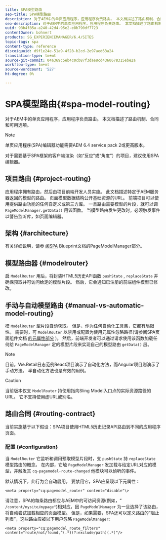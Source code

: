 ```yaml
---
title: SPA模型路由
seo-title: SPA模型路由
description: 对于AEM中的单页应用程序，应用程序负责路由。 本文档描述了路由机制、合同和可用选项。
seo-description: 对于AEM中的单页应用程序，应用程序负责路由。 本文档描述了路由机制、合同和可用选项。
uuid: 93b4f85a-a240-42d4-95e2-e8b790df7723
contentOwner: bohnert
products: SG_EXPERIENCEMANAGER/6.4/SITES
topic-tags: spa
content-type: reference
discoiquuid: d9f1e24e-51a9-4f28-b2cd-2e97aed63a24
translation-type: tm+mt
source-git-commit: 04a369c5eb4c0cb87f3dae8cd4360678315ebe2a
workflow-type: tm+mt
source-wordcount: '527'
ht-degree: 0%

---
```



# SPA模型路由{#spa-model-routing}

对于AEM中的单页应用程序，应用程序负责路由。 本文档描述了路由机制、合同和可用选项。

>[!NOTE]
>
>单页应用程序(SPA)编辑器功能需要AEM 6.4 service pack 2或更高版本。
>
>对于需要基于SPA框架的客户端渲染（如“反应”或“角度”）的项目，建议使用SPA编辑器。

## 项目路由 {#project-routing}

应用程序拥有路由，然后由项目前端开发人员实施。 此文档描述特定于AEM服务器返回的模型的路由。 页面模型数据结构公开基础资源的URL。 前端项目可以使用提供路由功能的任何自定义或第三方库。 一旦路由需要模型的片段，就可以调 `PageModelManager.getData()` 用该函数。 当模型路由发生更改时，必须触发事件以警告监听库，如页面编辑器。

## 架构 {#architecture}

有关详细说明，请参 [阅SPA](/help/sites-developing/spa-blueprint.md#pagemodelmanager) Blueprint文档的PageModelManager部分。

## 模型路由器 {#modelrouter}

启 `ModelRouter` 用后，将封装HTML5历史API函数 `pushState` , `replaceState` 并确保预取并可访问给定的模型片段。 然后，它会通知已注册的前端组件模型已修改。

## 手动与自动模型路由 {#manual-vs-automatic-model-routing}

模 `ModelRouter` 型片段自动获取。 但是，作为任何自动化工具集，它都有局限性。 需要时，可 `ModelRouter` 以禁用或配置为使用元属性忽略路径(请参阅SPA页面组件文档 [的元属性部分](/help/sites-developing/spa-page-component.md) )。 然后，前端开发者可以通过请求使用该函数加载任何给 `PageModelManager` 定的模型片段来实现自己的模型路由 `getData()` 层。

>[!NOTE]
>
>目前，We.Retail日志范例React项目演示了自动化方法，而Angular项目则演示了手动方法。 半自动化方法也是有效的用例。

>[!CAUTION]
>
>当前版本仅支 `ModelRouter` 持使用指向Sling Model入口点的实际资源路径的URL。 它不支持使用虚URL或别名。

## 路由合同 {#routing-contract}

当前实施基于以下假设：SPA项目使用HTML5历史记录API路由到不同的应用程序页面。

### 配置 {#configuration}

当 `ModelRouter` 它监听和调用预取模型片段时，支 `pushState` 持 `replaceState` 模型路由的概念。 在内部，它触 `PageModelManager` 发加载与给定URL对应的模型，并触发其 `cq-pagemodel-route-changed` 他模块可以侦听的事件。

默认情况下，此行为会自动启用。 要禁用它，SPA应呈现以下元属性：

```
<meta property="cq:pagemodel_router" content="disable"\>
```

请注意，SPA的每条路由都应与AEM中的可访问资源(例如，“ `/content/mysite/mypage"`)相对应，因 `PageModelManager` 为一旦选择了该路由，将自动尝试加载相应的页面模型。 但是，如果需要，SPA还可以定义路由的“阻止列表”，这些路由应被以下用户忽略 `PageModelManager`:

```
<meta property="cq:pagemodel_route_filters" content="route/not/found,^(.*)(?:exclude/path)(.*)"/>
```

